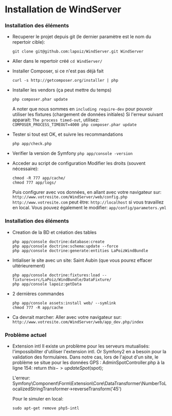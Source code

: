Installation de WindServer
=======================

### Installation des éléments 

* Recuperer le projet depuis git (le dernier paramètre est le nom du repertoir cible):

	```
	git clone git@github.com:lapoiz/WindServer.git WindServer
	```

* Aller dans le repertoir créé
	```cd WindServer/```

* Installer Composer, si ce n'est pas déjà fait
	```
	curl -s http://getcomposer.org/installer | php
	```

* Installer les vendors (ça peut mettre du temps)
	```
	php composer.phar update
	```
	A noter que nous sommes en `including require-dev` pour pouvoir utiliser les fixtures (chargement de données initiales)
	Si l'erreur suivant apparait: `The process timed-out`, utilisez: `COMPOSER_PROCESS_TIMEOUT=4000 php composer.phar update`


* Tester si tout est OK, et suivre les recommandations 
	```
	php app/check.php
	```
* Verifier la version de Symfony
	```php app/console -version```

* Acceder au script de configuration
	Modifier les droits (souvent nécessaire):
	```
	chmod -R 777 app/cache/
	chmod 777 app/logs/
	```

	Puis configurer avec vos données, en allant avec votre navigateur sur:
	`http://www.votresite.com/WindServer/web/config.php`
	`http://www.votresite.com` peut être: `http://localhost` si vous travaillez en local.
	Vous pouvez également le modifier: `app/config/parameters.yml`


### Installation des éléments 

* Creation de la BD et création des tables
	```
	php app/console doctrine:database:create
	php app/console doctrine:schema:update --force
	php app/console doctrine:generate:entities LaPoizWindBundle
	```

* Intialiser le site avec un site: Saint Aubin (que vous pourez effacer ultérieurement)
	```	
	php app/console doctrine:fixtures:load --fixtures=src/LaPoiz/WindBundle/DataFixture/
	php app/console lapoiz:getData
	```

* 2 dernières commandes 
	```
	php app/console assets:install web/ --symlink
	chmod 777 -R app/cache
	```

* Ca devrait marcher:
	Aller avec votre navigateur sur: `http://www.votresite.com/WindServer/web/app_dev.php/index`


### Problème actuel

* Extension intl
	Il existe un problème pour les serveurs mutualisés: l'impossibiliter d'utiliser l'extension intl.
	Or Symfony2 en a besoin pour la validation des formulaires.
	Dans notre cas,	lors de l'ajout d'un site, le problème se situe pour les données GPS :
	AdminSpotController.php à la ligne 154: return $this->updateSpot($spot); 

	L'erreur:
	Symfony\Component\Form\Extension\Core\DataTransformer\NumberToLocalizedStringTransformer->reverseTransform('45')

	Pour le simuler en local: 
	```
	sudo apt-get remove php5-intl
	```


